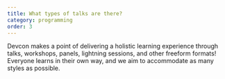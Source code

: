 ```yaml
---
title: What types of talks are there?
category: programming
order: 3
---
```


Devcon makes a point of delivering a holistic learning experience through talks, workshops, panels, lightning sessions, and other freeform formats! Everyone learns in their own way, and we aim to accommodate as many styles as possible.
